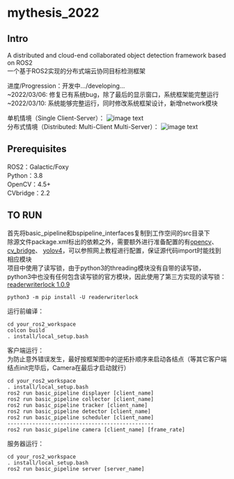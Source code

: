 # mythesis_2022  
## Intro
A distributed and cloud-end collaborated object detection framework based on ROS2  
一个基于ROS2实现的分布式端云协同目标检测框架  
  
进度/Progression：开发中.../developing...  
~2022/03/06: 修复已有系统bug，除了最后的显示窗口，系统框架能完整运行  
~2022/03/10: 系统能够完整运行，同时修改系统框架设计，新增network模块  
  
单机情境（Single Client-Server）：
![image text](https://github.com/sysu18364109/mythesis_2022/blob/main/pic1.png)  
分布式情境（Distributed: Multi-Client Multi-Server）：
![image text](https://github.com/sysu18364109/mythesis_2022/blob/main/pic2.png)  
## Prerequisites
ROS2：Galactic/Foxy  
Python：3.8  
OpenCV：4.5+  
CVbridge：2.2  
## TO RUN  
首先将basic_pipeline和bspipeline_interfaces复制到工作空间的src目录下  
除源文件package.xml标出的依赖之外，需要额外进行准备配置的有[opencv](https://docs.opencv.org/4.x/index.html)、 [cv_bridge](https://github.com/ros-perception/vision_opencv/tree/ros2/cv_bridge)、 [yolov4](https://github.com/Tianxiaomo/pytorch-YOLOv4)，可以参照网上教程进行配置，保证源代码import时能找到相应模块  
项目中使用了读写锁，由于python3的threading模块没有自带的读写锁，python3中也没有任何包含读写锁的官方模块，因此使用了第三方实现的读写锁：[readerwriterlock 1.0.9](https://pypi.org/project/readerwriterlock/)
```
python3 -m pip install -U readerwriterlock
```
运行前编译：  
```
cd your_ros2_workspace
colcon build
. install/local_setup.bash
```
客户端运行：  
为防止意外错误发生，最好按框架图中的逆拓扑顺序来启动各结点（等其它客户端结点init完毕后，Camera在最后才启动就行）  
```
cd your_ros2_workspace
. install/local_setup.bash
ros2 run basic_pipeline displayer [client_name]
ros2 run basic_pipeline collector [client_name]
ros2 run basic_pipeline tracker [client_name]
ros2 run basic_pipeline detector [client_name]
ros2 run basic_pipeline scheduler [client_name]
-----------------------------------------------
ros2 run basic_pipeline camera [client_name] [frame_rate]
```
  
服务器运行：  
```
cd your_ros2_workspace
. install/local_setup.bash
ros2 run basic_pipeline server [server_name]
```
